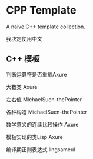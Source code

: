 # CPP Template

A naive C++ template collection.

我决定使用中文

## C++ 模板
判断运算符是否重载Axure

大数类 Axure

左右值 MichaelSuen-thePointer

各种构造 MichaelSuen-thePointer

数学意义的连续比较操作 Axure

模板实现的类Lisp Axure

编译期正则表达式 lingsameul